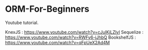 # ORM-For-Beginners
Youtube tutorial. 

KnexJS : https://www.youtube.com/watch?v=cJulKjLZlvI
Sequelize : https://www.youtube.com/watch?v=RWFy6-jJhbQ
BookshelfJS : https://www.youtube.com/watch?v=qFpUeX2Ad4M

